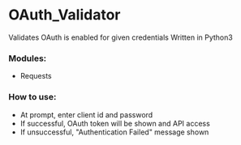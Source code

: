 # OAuth_Validator
Validates OAuth is enabled for given credentials
Written in Python3

### Modules:
- Requests

### How to use:
- At prompt, enter client id and password
- If successful, OAuth token will be shown and API access
- If unsuccessful, "Authentication Failed" message shown

